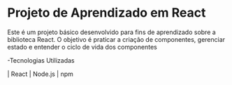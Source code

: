 # Projeto de Aprendizado em React

Este é um projeto básico desenvolvido para fins de aprendizado sobre a biblioteca React. 
O objetivo é praticar a criação de componentes, gerenciar estado e entender o ciclo de vida dos componentes

-Tecnologias Utilizadas

| React 
| Node.js 
| npm 
